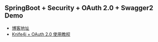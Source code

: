 ## SpringBoot + Security + OAuth 2.0 + Swagger2 Demo

- [博客地址](https://www.techgrow.cn/posts/2cb9090c.html)
- [Knife4j + OAuth 2.0 使用教程](https://www.techgrow.cn/posts/e2246230.html#5-knife4j-zheng-he-oauth2-0)
